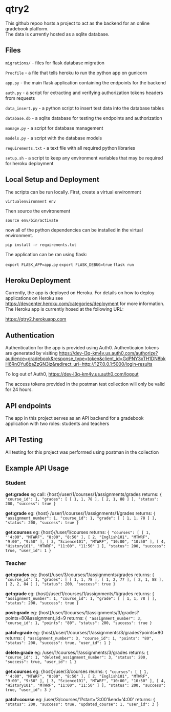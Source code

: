 # qtry2
This github repoo hosts a project to act as the backend for an online gradebook platform.  
The data is currently hosted as a sqlite database.

## Files

`migrations/` - files for flask database migration

`Procfile` - a file that tells heroku to run the python app on gunicorn

`app.py` - the main flask application containing the endpoints for the backend

`auth.py` - a script for extracting and verifying authorization tokens headers from requests

`data_insert.py` - a python script to insert test data into the database tables

`database.db` - a sqlite database for testing the endpoints and authorization

`manage.py` - a script for database management

`models.py` -  a script with the database models

`requirements.txt` - a text file with all required python libraries

`setup.sh` - a script to keep any environment variables that may be required for heroku deployment


## Local Setup and Deployment
The scripts can be run locally.  First, create a virtual environment

`virtualenvironment env`

Then source the environement

`source env/bin/activate`

now all of the python dependencies can be installed in the virtual environment.

`pip install -r requirements.txt`

The application can be ran using flask:

`export FLASK_APP=app.py`
`export FLASK_DEBUG=true`
`flask run`

## Heroku Deployment
Currently, the app is deployed on Heroku.  For details on how to deploy applications on Heroku see https://devcenter.heroku.com/categories/deployment for more information.
The Heroku app is currently hosed at the following URL:

https://qtry2.herokuapp.com

## Authentication
Authentication for the app is provided using Auth0.  Authenticaion tokens are generated by visiting https://dev-l3q-km4v.us.auth0.com/authorize?audience=gradebook&response_type=token&client_id=GdPNY3xTH1DN8bkH6RnOYu6baZzGN3iz&redirect_uri=http://127.0.0.1:5000/login-results

To log out of Auth0, https://dev-l3q-km4v.us.auth0.com/logout

The access tokens provided in the postman test collection will only be valid for 24 hours.

## API endpoints
The app in this project serves as an API backend for a gradebook application with two roles: students and teachers


## API Testing
All testing for this project was performed using postman in the collection 


## Example API Usage
### Student
**get:grades**
eg call: {host}/user/1/courses/1/assignments/grades
returns: `{
    "course_id": 1,
    "grades": [
        [
            1,
            1,
            78
        ],
        [
            2,
            1,
            88
        ]
    ],
    "status": 200,
    "success": true
}`

**get:grade**
eg: {host} /user/1/courses/1/assignments/1/grades
returns: `{
    "assignment_number": 1,
    "course_id": 1,
    "grade": [
        [
            1,
            1,
            78
        ]
    ],
    "status": 200,
    "success": true
}`

**get:courses**
eg: {host}//user/1/courses
returns: `{
    "courses": [
        [
            1,
            "'4:00",
            "MTWRF",
            "8:00",
            "8:50"
        ],
        [
            2,
            "English101",
            "MTWRF",
            "9:00",
            "9:50"
        ],
        [
            3,
            "Science101",
            "MTWRF",
            "10:00",
            "10:50"
        ],
        [
            4,
            "History101",
            "MTWRF",
            "11:00",
            "11:50"
        ]
    ],
    "status": 200,
    "success": true,
    "user_id": 1
}`

### Teacher
**get:grades**
eg: {host}/user/3/courses/1/assignments/grades
returns: `{
    "course_id": 1,
    "grades": [
        [
            1,
            1,
            78
        ],
        [
            1,
            2,
            77
        ],
        [
            2,
            1,
            88
        ],
        [
            2,
            2,
            84
        ]
    ],
    "status": 200,
    "success": true
}`

**get:grade**
eg: {host}/user/1/courses/1/assignments/1/grades
returns: `{
    "assignment_number": 1,
    "course_id": 1,
    "grade": [
        [
            1,
            1,
            78
        ]
    ],
    "status": 200,
    "success": true
}`

**post:grade**
eg: {host}/user/1/courses/1/assignments/3/grades?points=80&assignment_id=9
returns: `{
    "assignment_number": 3,
    "course_id": 1,
    "points": "80",
    "status": 200,
    "success": true
}`

**patch:grade**
eg: {host}/user/1/courses/1/assignments/3/grades?points=80
returns: `{
    "assignment_number": 3,
    "course_id": 1,
    "points": "80",
    "status": 200,
    "success": true,
    "user_id": 1
}`

**delete:grade**
eg: /user/1/courses/1/assignments/3/grades
returns: `{
    "course_id": 1,
    "deleted_assignment_number": 3,
    "status": 200,
    "success": true,
    "user_id": 1
}`

**get:courses**
eg: {host}/user/3/courses
reurns: `{
    "courses": [
        [
            1,
            "'4:00",
            "MTWRF",
            "8:00",
            "8:50"
        ],
        [
            2,
            "English101",
            "MTWRF",
            "9:00",
            "9:50"
        ],
        [
            3,
            "Science101",
            "MTWRF",
            "10:00",
            "10:50"
        ],
        [
            4,
            "History101",
            "MTWRF",
            "11:00",
            "11:50"
        ]
    ],
    "status": 200,
    "success": true,
    "user_id": 3
}`

**patch:course**
eg: /user/3/courses/1?start='3:00'&end='4:00'
returns: `{
    "status": 200,
    "success": true,
    "updated_course": 1,
    "user_id": 3
}`






